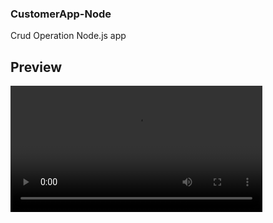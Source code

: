 <h3>CustomerApp-Node</h3>
Crud Operation Node.js app

## Preview
<video style='width:80%; height:auto;' src='https://github.com/user-attachments/assets/64c70f1d-dbc1-49dc-bb4c-a5f58e68144a'></video>
